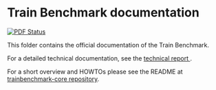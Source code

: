 Train Benchmark documentation
=============================

[![PDF Status](https://www.sharelatex.com/github/repos/trainbenchmark/trainbenchmark-docs/builds/latest/badge.svg)](https://www.sharelatex.com/github/repos/trainbenchmark/trainbenchmark-docs/builds/latest/output.pdf)

This folder contains the official documentation of the Train Benchmark.

For a detailed technical documentation, see the [technical report ](https://www.sharelatex.com/github/repos/trainbenchmark/trainbenchmark-docs/builds/latest/output.pdf).

For a short overview and HOWTOs please see the README at [trainbenchmark-core repository](https://github.com/trainbenchmark/trainbenchmark-core).
